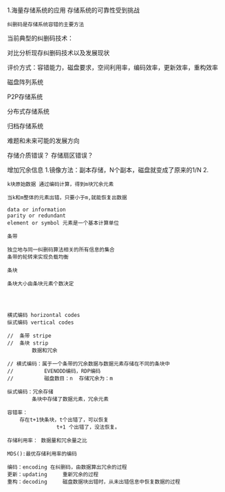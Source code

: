 1.海量存储系统的应用
    存储系统的可靠性受到挑战

    纠删码是存储系统容错的主要方法

当前典型的纠删码技术：


对比分析现存纠删码技术以及发展现状

   评价方式：容错能力，磁盘要求，空间利用率，编码效率，更新效率，重构效率

   磁盘阵列系统

   P2P存储系统

   分布式存储系统

   归档存储系统


   难题和未来可能的发展方向

   存储介质错误？
   存储扇区错误？

   增加冗余信息
    1.镜像方法：副本存储，N个副本，磁盘就变成了原来的1/N
    2.

    k块原始数据 通过编码计算，得到m块冗余元素

    当k和m整体的元素出错，只要小于m,就能恢复出数据

    data or information
    parity or redundant
    element or symbol 元素是一个基本计算单位

    条带

    独立地与同一纠删码算法相关的所有信息的集合
    条带的轮转来实现负载均衡

    条块

    条块大小由条块元素个数决定




    横式编码 horizontal codes
    纵式编码 vertical codes

    //  条带 stripe
    //  条块 strip
            数据和冗余

    // 横式编码：属于一个条带的冗余数据与数据元素存储在不同的条块中
    //          EVENODD编码，RDP编码
    //          磁盘数目：n  存储冗余为：m

    纵式编码：冗余存储
            条块中存储了数据元素，冗余元素

    容错率：
        存在t+1快条块，t个出错了，可以恢复
                    t+1 个出错了，没法恢复。

    存储利用率： 数据量和冗余量之比

    MDS():最优存储利用率的编码

    编码：encoding 在纠删码，由数据算出冗余的过程
    更新：updating     重新冗余的过程
    重构：decoding     磁盘数据块出错时，从未出错信息中恢复数据的过程










